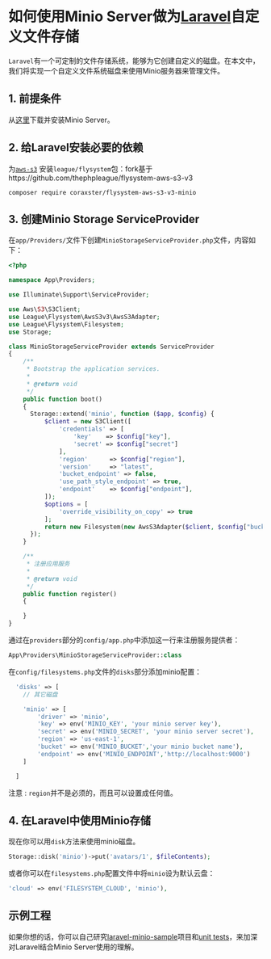 # 如何使用Minio Server做为[Laravel](https://laravel.com)自定义文件存储 

`Laravel`有一个可定制的文件存储系统，能够为它创建自定义的磁盘。在本文中，我们将实现一个自定义文件系统磁盘来使用Minio服务器来管理文件。

## 1. 前提条件
从[这里](https://www.minio.io/downloads.html)下载并安装Minio Server。

## 2. 给Laravel安装必要的依赖

为[`aws-s3`](https://github.com/coraxster/flysystem-aws-s3-v3-minio) 安装`league/flysystem`包：fork基于https://github.com/thephpleague/flysystem-aws-s3-v3

```
composer require coraxster/flysystem-aws-s3-v3-minio
```


## 3. 创建Minio Storage ServiceProvider 
在`app/Providers/`文件下创建`MinioStorageServiceProvider.php`文件，内容如下：

```php
<?php

namespace App\Providers;

use Illuminate\Support\ServiceProvider;

use Aws\S3\S3Client;
use League\Flysystem\AwsS3v3\AwsS3Adapter;
use League\Flysystem\Filesystem;
use Storage;

class MinioStorageServiceProvider extends ServiceProvider
{
    /**
     * Bootstrap the application services.
     *
     * @return void
     */
    public function boot()
    {
      Storage::extend('minio', function ($app, $config) {
          $client = new S3Client([
              'credentials' => [
                  'key'    => $config["key"],
                  'secret' => $config["secret"]
              ],
              'region'      => $config["region"],
              'version'     => "latest",
              'bucket_endpoint' => false,
              'use_path_style_endpoint' => true,
              'endpoint'    => $config["endpoint"],
          ]);
          $options = [
              'override_visibility_on_copy' => true
          ];
          return new Filesystem(new AwsS3Adapter($client, $config["bucket"], '', $options));
      });
    }

    /**
     * 注册应用服务
     *
     * @return void
     */
    public function register()
    {

    }
}
```

通过在`providers`部分的`config/app.php`中添加这一行来注册服务提供者：  

```php
App\Providers\MinioStorageServiceProvider::class
```

在`config/filesystems.php`文件的`disks`部分添加minio配置：

```php
  'disks' => [
    // 其它磁盘

    'minio' => [
        'driver' => 'minio',
        'key' => env('MINIO_KEY', 'your minio server key'),
        'secret' => env('MINIO_SECRET', 'your minio server secret'),
        'region' => 'us-east-1',
        'bucket' => env('MINIO_BUCKET','your minio bucket name'),
        'endpoint' => env('MINIO_ENDPOINT','http://localhost:9000')
    ]

  ]
```  
注意 : `region`并不是必须的，而且可以设置成任何值。

## 4. 在Laravel中使用Minio存储
现在你可以用`disk`方法来使用minio磁盘。

```php
Storage::disk('minio')->put('avatars/1', $fileContents);
```
或者你可以在`filesystems.php`配置文件中将`minio`设为默认云盘：

```php
'cloud' => env('FILESYSTEM_CLOUD', 'minio'),
```

##  示例工程
如果你想的话，你可以自己研究[laravel-minio-sample](https://github.com/m2sh/laravel-minio-sample)项目和[unit tests](https://github.com/m2sh/laravel-minio-sample/blob/master/tests/Unit/MinioStorageTest.php)，来加深对Laravel结合Minio Server使用的理解。
